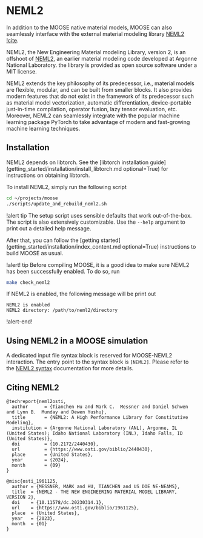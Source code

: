 # NEML2

In addition to the MOOSE native material models, MOOSE can also seamlessly interface with the external material modeling library [NEML2](https://github.com/applied-material-modeling/neml2) [!cite](neml2osti,osti_1961125).

NEML2, the New Engineering Material modeling Library, version 2, is an offshoot of [NEML2](https://github.com/Argonne-National-Laboratory/neml), an earlier material modeling code developed at Argonne National Laboratory. the library is provided as open source software under a MIT license.

NEML2 extends the key philosophy of its predecessor, i.e., material models are flexible, modular, and can be built from smaller blocks. It also provides modern features that do not exist in the framework of its predecessor such as material model vectorization, automatic differentiation, device-portable just-in-time compilation, operator fusion, lazy tensor evaluation, etc. Moreover, NEML2 can seamlessly integrate with the popular machine learning package PyTorch to take advantage of modern and fast-growing machine learning techniques.

## Installation

NEML2 depends on libtorch. See the [libtorch installation guide](getting_started/installation/install_libtorch.md optional=True) for instructions on obtaining libtorch.

To install NEML2, simply run the following script

```bash
cd ~/projects/moose
./scripts/update_and_rebuild_neml2.sh
```

!alert tip
The setup script uses sensible defaults that work out-of-the-box. The script is also extensively customizable. Use the `--help` argument to print out a detailed help message.

After that, you can follow the [getting started](getting_started/installation/index_content.md optional=True) instructions to build MOOSE as usual.

!alert! tip
Before compiling MOOSE, it is a good idea to make sure NEML2 has been successfully enabled. To do so, run

```bash
make check_neml2
```

If NEML2 is enabled, the following message will be print out

```text
NEML2 is enabled
NEML2 directory: /path/to/neml2/directory
```

!alert-end!

## Using NEML2 in a MOOSE simulation

A dedicated input file syntax block is reserved for MOOSE-NEML2 interaction. The entry point to the syntax block is `[NEML2]`.
Please refer to the [NEML2 syntax](syntax/NEML2/index.md) documentation for more details.

## Citing NEML2

```text
@techreport{neml2osti,
  author      = {Tianchen Hu and Mark C.  Messner and Daniel Schwen and Lynn B.  Munday and Dewen Yushu},
  title       = {NEML2: A High Performance Library for Constitutive Modeling},
  institution = {Argonne National Laboratory (ANL), Argonne, IL (United States); Idaho National Laboratory (INL), Idaho Falls, ID (United States)},
  doi         = {10.2172/2440430},
  url         = {https://www.osti.gov/biblio/2440430},
  place       = {United States},
  year        = {2024},
  month       = {09}
}

@misc{osti_1961125,
  author = {MESSNER, MARK and HU, TIANCHEN and US DOE NE-NEAMS},
  title  = {NEML2 - THE NEW ENGINEERING MATERIAL MODEL LIBRARY, VERSION 2},
  doi    = {10.11578/dc.20230314.1},
  url    = {https://www.osti.gov/biblio/1961125},
  place  = {United States},
  year   = {2023},
  month  = {01}
}
```
